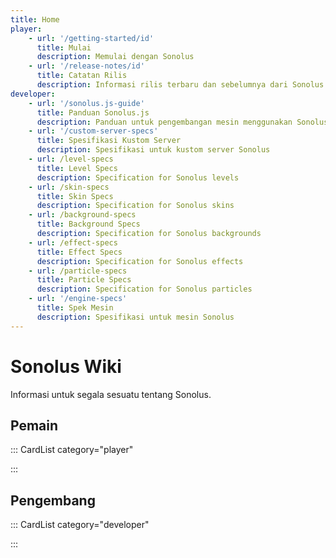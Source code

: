 ```yaml
---
title: Home
player:
    - url: '/getting-started/id'
      title: Mulai
      description: Memulai dengan Sonolus
    - url: '/release-notes/id'
      title: Catatan Rilis
      description: Informasi rilis terbaru dan sebelumnya dari Sonolus
developer:
    - url: '/sonolus.js-guide'
      title: Panduan Sonolus.js
      description: Panduan untuk pengembangan mesin menggunakan Sonolus.js
    - url: '/custom-server-specs'
      title: Spesifikasi Kustom Server
      description: Spesifikasi untuk kustom server Sonolus
    - url: /level-specs
      title: Level Specs
      description: Specification for Sonolus levels
    - url: /skin-specs
      title: Skin Specs
      description: Specification for Sonolus skins
    - url: /background-specs
      title: Background Specs
      description: Specification for Sonolus backgrounds
    - url: /effect-specs
      title: Effect Specs
      description: Specification for Sonolus effects
    - url: /particle-specs
      title: Particle Specs
      description: Specification for Sonolus particles
    - url: '/engine-specs'
      title: Spek Mesin
      description: Spesifikasi untuk mesin Sonolus
---
```


# Sonolus Wiki

Informasi untuk segala sesuatu tentang Sonolus.

## Pemain

::: CardList category="player"

:::

## Pengembang

::: CardList category="developer"

:::
